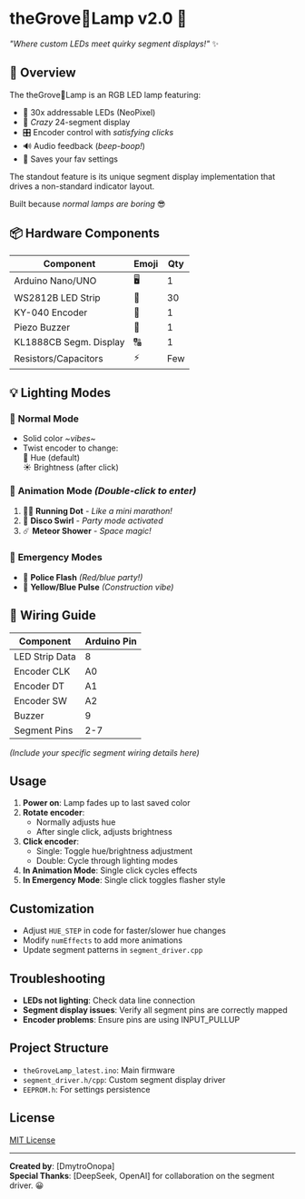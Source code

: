 # theGrove🌳Lamp v2.0 🌈

*"Where custom LEDs meet quirky segment displays!"* ✨

## 🚀 Overview
The theGrove🌳Lamp is an RGB LED lamp featuring:

- 🎨 30x addressable LEDs (NeoPixel)  
- 🔣 *Crazy* 24-segment display  
- 🎛️ Encoder control with *satisfying clicks*  
- 🔊 Audio feedback (*beep-boop!*)  
- 💾 Saves your fav settings  


The standout feature is its unique segment display implementation that drives a non-standard indicator layout.

Built because *normal lamps are boring* 😎

## 📦 Hardware Components
| Component              | Emoji | Qty |
|------------------------|-------|-----|
| Arduino Nano/UNO       | 🖥️   | 1   |
| WS2812B LED Strip      | 🌈    | 30  |
| KY-040 Encoder         | 🔄    | 1   |
| Piezo Buzzer           | 🔔    | 1   |
| KL1888CB Segm. Display | 🔠    | 1   |
| Resistors/Capacitors   | ⚡    | Few |

## 💡 Lighting Modes
### 🌟 **Normal Mode**
- Solid color *~vibes~*
- Twist encoder to change:  
  🌈 Hue (default)  
  ☀️ Brightness (after click)

### 🎪 **Animation Mode** *(Double-click to enter)*
1. 🏃‍♂️ **Running Dot** - *Like a mini marathon!*  
2. 🕺 **Disco Swirl** - *Party mode activated*  
3. ☄️ **Meteor Shower** - *Space magic!*  

### 🚨 **Emergency Modes**  
- 👮 **Police Flash** *(Red/blue party!)*  
- 🚧 **Yellow/Blue Pulse** *(Construction vibe)*  

## 🔌 Wiring Guide

| Component       | Arduino Pin |
|-----------------|-------------|
| LED Strip Data  | 8           |
| Encoder CLK     | A0          |
| Encoder DT      | A1          |
| Encoder SW      | A2          |
| Buzzer          | 9           |
| Segment Pins    | 2-7         |

*(Include your specific segment wiring details here)*

## Usage

1. **Power on**: Lamp fades up to last saved color
2. **Rotate encoder**:
   - Normally adjusts hue
   - After single click, adjusts brightness
3. **Click encoder**:
   - Single: Toggle hue/brightness adjustment
   - Double: Cycle through lighting modes
4. **In Animation Mode**: Single click cycles effects
5. **In Emergency Mode**: Single click toggles flasher style

## Customization

- Adjust `HUE_STEP` in code for faster/slower hue changes
- Modify `numEffects` to add more animations
- Update segment patterns in `segment_driver.cpp`

## Troubleshooting

- **LEDs not lighting**: Check data line connection
- **Segment display issues**: Verify all segment pins are correctly mapped
- **Encoder problems**: Ensure pins are using INPUT_PULLUP

## Project Structure

- `theGroveLamp_latest.ino`: Main firmware
- `segment_driver.h/cpp`: Custom segment display driver
- `EEPROM.h`: For settings persistence

## License

[MIT License](LICENSE)

---

**Created by**: [DmytroOnopa]  
**Special Thanks**: [DeepSeek, OpenAI] for collaboration on the segment driver. 😀